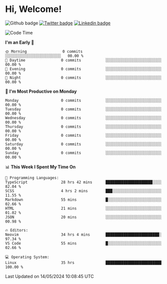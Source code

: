   # Hi, Welcome!
  ![Github badge](https://img.shields.io/github/followers/kraken-afk.svg?style=social&label=Follow&maxAge=2592000)
  [![Twitter badge](https://img.shields.io/badge/-Twitter-00acee?style=flat-square&logo=Twitter&logoColor=white)](https://twitter.com/trshppl)
  [![Linkedin badge](https://img.shields.io/badge/LinkedIn-0077B5?style=flat-square&logo=linkedin&logoColor=white)](https://www.linkedin.com/in/noveanrer)
<!--START_SECTION:waka-->
![Code Time](http://img.shields.io/badge/Code%20Time-217%20hrs%2056%20mins-blue)

**I'm an Early 🐤** 

```text
🌞 Morning                0 commits           ░░░░░░░░░░░░░░░░░░░░░░░░░   00.00 % 
🌆 Daytime                0 commits           ░░░░░░░░░░░░░░░░░░░░░░░░░   00.00 % 
🌃 Evening                0 commits           ░░░░░░░░░░░░░░░░░░░░░░░░░   00.00 % 
🌙 Night                  0 commits           ░░░░░░░░░░░░░░░░░░░░░░░░░   00.00 % 
```
📅 **I'm Most Productive on Monday** 

```text
Monday                   0 commits           ░░░░░░░░░░░░░░░░░░░░░░░░░   00.00 % 
Tuesday                  0 commits           ░░░░░░░░░░░░░░░░░░░░░░░░░   00.00 % 
Wednesday                0 commits           ░░░░░░░░░░░░░░░░░░░░░░░░░   00.00 % 
Thursday                 0 commits           ░░░░░░░░░░░░░░░░░░░░░░░░░   00.00 % 
Friday                   0 commits           ░░░░░░░░░░░░░░░░░░░░░░░░░   00.00 % 
Saturday                 0 commits           ░░░░░░░░░░░░░░░░░░░░░░░░░   00.00 % 
Sunday                   0 commits           ░░░░░░░░░░░░░░░░░░░░░░░░░   00.00 % 
```


📊 **This Week I Spent My Time On** 

```text
💬 Programming Languages: 
TypeScript               28 hrs 42 mins      █████████████████████░░░░   82.04 % 
SCSS                     4 hrs 2 mins        ███░░░░░░░░░░░░░░░░░░░░░░   11.55 % 
Markdown                 55 mins             █░░░░░░░░░░░░░░░░░░░░░░░░   02.66 % 
HTML                     21 mins             ░░░░░░░░░░░░░░░░░░░░░░░░░   01.02 % 
JSON                     20 mins             ░░░░░░░░░░░░░░░░░░░░░░░░░   00.98 % 

🔥 Editors: 
Neovim                   34 hrs 4 mins       ████████████████████████░   97.34 % 
VS Code                  55 mins             █░░░░░░░░░░░░░░░░░░░░░░░░   02.66 % 

💻 Operating System: 
Linux                    35 hrs              █████████████████████████   100.00 % 
```


 Last Updated on 14/05/2024 10:08:45 UTC
<!--END_SECTION:waka-->